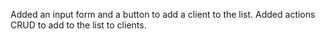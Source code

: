 Added an input form and a button to add a client to the list.
Added actions CRUD to add to the list to clients.